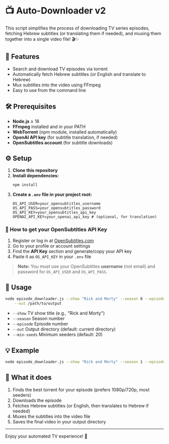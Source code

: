 # 📺 Auto-Downloader v2

This script simplifies the process of downloading TV series episodes, fetching Hebrew subtitles (or translating them if needed), and muxing them together into a single video file! 🎬✨

## 🚀 Features
- Search and download TV episodes via torrent
- Automatically fetch Hebrew subtitles (or English and translate to Hebrew)
- Mux subtitles into the video using FFmpeg
- Easy to use from the command line

## 🛠️ Prerequisites
- **Node.js** ≥ 18
- **FFmpeg** installed and in your PATH
- **WebTorrent** (npm module, installed automatically)
- **OpenAI API key** (for subtitle translation, if needed)
- **OpenSubtitles account** (for subtitle downloads)

## ⚙️ Setup
1. **Clone this repository**
2. **Install dependencies:**
   ```sh
   npm install
   ```
3. **Create a `.env` file in your project root:**
   ```env
   OS_API_USER=your_opensubtitles_username
   OS_API_PASS=your_opensubtitles_password
   OS_API_KEY=your_opensubtitles_api_key
   OPENAI_API_KEY=your_openai_api_key # (optional, for translation)
   ```

### 🔑 How to get your OpenSubtitles API Key
1. Register or log in at [OpenSubtitles.com](https://www.opensubtitles.com/)
2. Go to your profile or account settings
3. Find the **API Key** section and generate/copy your API key
4. Paste it as `OS_API_KEY` in your `.env` file

> **Note:** You must use your OpenSubtitles **username** (not email) and password for `OS_API_USER` and `OS_API_PASS`.

## 📝 Usage

```sh
node episode_downloader.js --show "Rick and Morty" --season 8 --episode 5 \
    --out /path/to/output
```

- `--show`      TV show title (e.g., "Rick and Morty")
- `--season`    Season number
- `--episode`   Episode number
- `--out`       Output directory (default: current directory)
- `--min-seeds` Minimum seeders (default: 20)

## 💡 Example
```sh
node episode_downloader.js --show "Rick and Morty" --season 1 --episode 1 --out ~/Videos/ --min-seeds 25
```

## 🧩 What it does
1. Finds the best torrent for your episode (prefers 1080p/720p, most seeders)
2. Downloads the episode
3. Fetches Hebrew subtitles (or English, then translates to Hebrew if needed)
4. Muxes the subtitles into the video file
5. Saves the final video in your output directory

---

Enjoy your automated TV experience! 🍿
